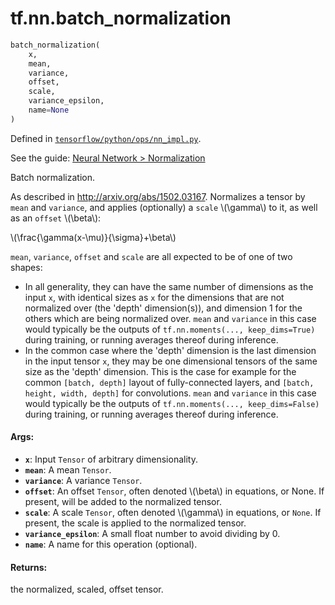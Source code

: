 <div itemscope itemtype="http://developers.google.com/ReferenceObject">
<meta itemprop="name" content="tf.nn.batch_normalization" />
</div>

# tf.nn.batch_normalization

``` python
batch_normalization(
    x,
    mean,
    variance,
    offset,
    scale,
    variance_epsilon,
    name=None
)
```



Defined in [`tensorflow/python/ops/nn_impl.py`](https://www.tensorflow.org/code/tensorflow/python/ops/nn_impl.py).

See the guide: [Neural Network > Normalization](../../../../api_guides/python/nn.md#Normalization)

Batch normalization.

As described in http://arxiv.org/abs/1502.03167.
Normalizes a tensor by `mean` and `variance`, and applies (optionally) a
`scale` \\(\gamma\\) to it, as well as an `offset` \\(\beta\\):

\\(\frac{\gamma(x-\mu)}{\sigma}+\beta\\)

`mean`, `variance`, `offset` and `scale` are all expected to be of one of two
shapes:

  * In all generality, they can have the same number of dimensions as the
    input `x`, with identical sizes as `x` for the dimensions that are not
    normalized over (the 'depth' dimension(s)), and dimension 1 for the
    others which are being normalized over.
    `mean` and `variance` in this case would typically be the outputs of
    `tf.nn.moments(..., keep_dims=True)` during training, or running averages
    thereof during inference.
  * In the common case where the 'depth' dimension is the last dimension in
    the input tensor `x`, they may be one dimensional tensors of the same
    size as the 'depth' dimension.
    This is the case for example for the common `[batch, depth]` layout of
    fully-connected layers, and `[batch, height, width, depth]` for
    convolutions.
    `mean` and `variance` in this case would typically be the outputs of
    `tf.nn.moments(..., keep_dims=False)` during training, or running averages
    thereof during inference.

#### Args:

* <b>`x`</b>: Input `Tensor` of arbitrary dimensionality.
* <b>`mean`</b>: A mean `Tensor`.
* <b>`variance`</b>: A variance `Tensor`.
* <b>`offset`</b>: An offset `Tensor`, often denoted \\(\beta\\) in equations, or
    None. If present, will be added to the normalized tensor.
* <b>`scale`</b>: A scale `Tensor`, often denoted \\(\gamma\\) in equations, or
    `None`. If present, the scale is applied to the normalized tensor.
* <b>`variance_epsilon`</b>: A small float number to avoid dividing by 0.
* <b>`name`</b>: A name for this operation (optional).


#### Returns:

the normalized, scaled, offset tensor.
